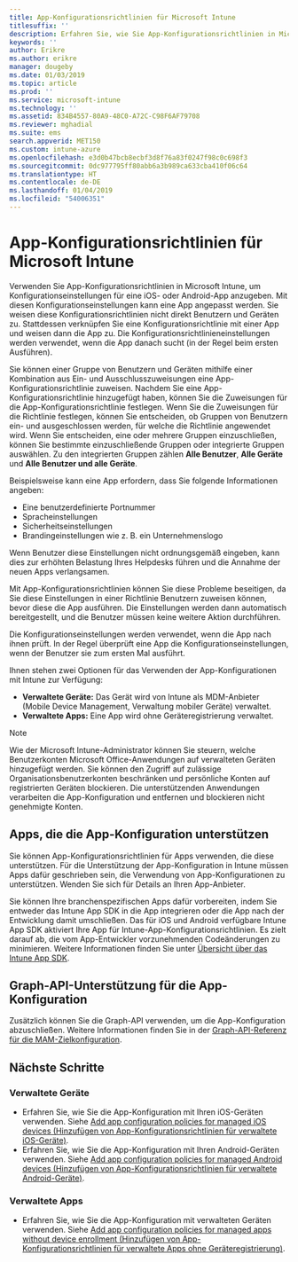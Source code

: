 ```yaml
---
title: App-Konfigurationsrichtlinien für Microsoft Intune
titlesuffix: ''
description: Erfahren Sie, wie Sie App-Konfigurationsrichtlinien in Microsoft Intune für iOS- oder Android-Geräte verwenden.
keywords: ''
author: Erikre
ms.author: erikre
manager: dougeby
ms.date: 01/03/2019
ms.topic: article
ms.prod: ''
ms.service: microsoft-intune
ms.technology: ''
ms.assetid: 834B4557-80A9-48C0-A72C-C98F6AF79708
ms.reviewer: mghadial
ms.suite: ems
search.appverid: MET150
ms.custom: intune-azure
ms.openlocfilehash: e3d0b47bcb8ecbf3d8f76a83f0247f98c0c698f3
ms.sourcegitcommit: 0dc977795ff80abb6a3b989ca633cba410f06c64
ms.translationtype: HT
ms.contentlocale: de-DE
ms.lasthandoff: 01/04/2019
ms.locfileid: "54006351"
---
```

# <a name="app-configuration-policies-for-microsoft-intune"></a>App-Konfigurationsrichtlinien für Microsoft Intune

Verwenden Sie App-Konfigurationsrichtlinien in Microsoft Intune, um Konfigurationseinstellungen für eine iOS- oder Android-App anzugeben. Mit diesen Konfigurationseinstellungen kann eine App angepasst werden. Sie weisen diese Konfigurationsrichtlinien nicht direkt Benutzern und Geräten zu. Stattdessen verknüpfen Sie eine Konfigurationsrichtlinie mit einer App und weisen dann die App zu. Die Konfigurationsrichtlinieneinstellungen werden verwendet, wenn die App danach sucht (in der Regel beim ersten Ausführen).

Sie können einer Gruppe von Benutzern und Geräten mithilfe einer Kombination aus Ein- und Ausschlusszuweisungen eine App-Konfigurationsrichtlinie zuweisen. Nachdem Sie eine App-Konfigurationsrichtlinie hinzugefügt haben, können Sie die Zuweisungen für die App-Konfigurationsrichtlinie festlegen. Wenn Sie die Zuweisungen für die Richtlinie festlegen, können Sie entscheiden, ob Gruppen von Benutzern ein- und ausgeschlossen werden, für welche die Richtlinie angewendet wird. Wenn Sie entscheiden, eine oder mehrere Gruppen einzuschließen, können Sie bestimmte einzuschließende Gruppen oder integrierte Gruppen auswählen. Zu den integrierten Gruppen zählen **Alle Benutzer**, **Alle Geräte** und **Alle Benutzer und alle Geräte**.

Beispielsweise kann eine App erfordern, dass Sie folgende Informationen angeben:

- Eine benutzerdefinierte Portnummer
- Spracheinstellungen
- Sicherheitseinstellungen
- Brandingeinstellungen wie z. B. ein Unternehmenslogo

Wenn Benutzer diese Einstellungen nicht ordnungsgemäß eingeben, kann dies zur erhöhten Belastung Ihres Helpdesks führen und die Annahme der neuen Apps verlangsamen.

Mit App-Konfigurationsrichtlinien können Sie diese Probleme beseitigen, da Sie diese Einstellungen in einer Richtlinie Benutzern zuweisen können, bevor diese die App ausführen. Die Einstellungen werden dann automatisch bereitgestellt, und die Benutzer müssen keine weitere Aktion durchführen.

Die Konfigurationseinstellungen werden verwendet, wenn die App nach ihnen prüft. In der Regel überprüft eine App die Konfigurationseinstellungen, wenn der Benutzer sie zum ersten Mal ausführt.

Ihnen stehen zwei Optionen für das Verwenden der App-Konfigurationen mit Intune zur Verfügung:
 - **Verwaltete Geräte:** Das Gerät wird von Intune als MDM-Anbieter (Mobile Device Management, Verwaltung mobiler Geräte) verwaltet.
 - **Verwaltete Apps:** Eine App wird ohne Geräteregistrierung verwaltet.

> [!NOTE]
> Wie der Microsoft Intune-Administrator können Sie steuern, welche Benutzerkonten Microsoft Office-Anwendungen auf verwalteten Geräten hinzugefügt werden. Sie können den Zugriff auf zulässige Organisationsbenutzerkonten beschränken und persönliche Konten auf registrierten Geräten blockieren. Die unterstützenden Anwendungen verarbeiten die App-Konfiguration und entfernen und blockieren nicht genehmigte Konten.

## <a name="apps-that-support-app-configuration"></a>Apps, die die App-Konfiguration unterstützen

Sie können App-Konfigurationsrichtlinien für Apps verwenden, die diese unterstützen. Für die Unterstützung der App-Konfiguration in Intune müssen Apps dafür geschrieben sein, die Verwendung von App-Konfigurationen zu unterstützen. Wenden Sie sich für Details an Ihren App-Anbieter.

Sie können Ihre branchenspezifischen Apps dafür vorbereiten, indem Sie entweder das Intune App SDK in die App integrieren oder die App nach der Entwicklung damit umschließen. Das für iOS und Android verfügbare Intune App SDK aktiviert Ihre App für Intune-App-Konfigurationsrichtlinien. Es zielt darauf ab, die vom App-Entwickler vorzunehmenden Codeänderungen zu minimieren. Weitere Informationen finden Sie unter [Übersicht über das Intune App SDK](app-sdk.md).

## <a name="graph-api-support-for-app-configuration"></a>Graph-API-Unterstützung für die App-Konfiguration

Zusätzlich können Sie die Graph-API verwenden, um die App-Konfiguration abzuschließen. Weitere Informationen finden Sie in der [Graph-API-Referenz für die MAM-Zielkonfiguration](https://graph.microsoft.io/docs/api-reference/beta/api/intune_mam_targetedmanagedappconfiguration_create).

## <a name="next-steps"></a>Nächste Schritte

### <a name="managed-devices"></a>Verwaltete Geräte

 - Erfahren Sie, wie Sie die App-Konfiguration mit Ihren iOS-Geräten verwenden.  Siehe [Add app configuration policies for managed iOS devices (Hinzufügen von App-Konfigurationsrichtlinien für verwaltete iOS-Geräte)](app-configuration-policies-use-ios.md).
 - Erfahren Sie, wie Sie die App-Konfiguration mit Ihren Android-Geräten verwenden.  Siehe [Add app configuration policies for managed Android devices (Hinzufügen von App-Konfigurationsrichtlinien für verwaltete Android-Geräte)](app-configuration-policies-use-android.md).

### <a name="managed-apps"></a>Verwaltete Apps

 - Erfahren Sie, wie Sie die App-Konfiguration mit verwalteten Geräten verwenden. Siehe [Add app configuration policies for managed apps without device enrollment (Hinzufügen von App-Konfigurationsrichtlinien für verwaltete Apps ohne Geräteregistrierung)](app-configuration-policies-managed-app.md).
